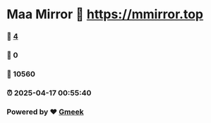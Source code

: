 # Maa Mirror :link: https://mmirror.top 
### :page_facing_up: [4](https://mmirror.top/tag.html) 
### :speech_balloon: 0 
### :hibiscus: 10560 
### :alarm_clock: 2025-04-17 00:55:40 
### Powered by :heart: [Gmeek](https://github.com/Meekdai/Gmeek)

